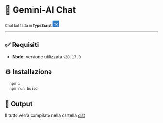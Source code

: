 # 🤖 Gemini-AI Chat
<small>Chat bot fatta in <b>TypeScript</b> <img src="img/typescript.svg" width="20" height="20"/></small>

---
## ✅ Requisiti
- **Node**: versione utilizzata `v20.17.0`
## ⚙ Installazione
```bash
  npm i
  npm run build
```
## 📁 Output
Il tutto verrà compilato nella cartella [dist](dist)



